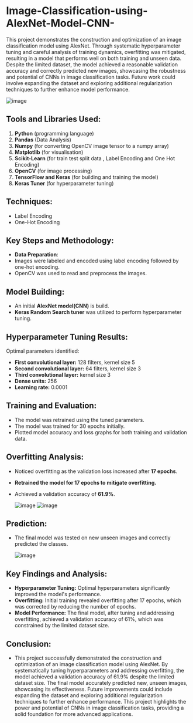 # Image-Classification-using-AlexNet-Model-CNN-

This project demonstrates the construction and optimization of an image classification model using AlexNet. Through systematic hyperparameter tuning and careful analysis of training dynamics, overfitting was mitigated, resulting in a model that performs well on both training and unseen data. Despite the limited dataset, the model achieved a reasonable validation accuracy and correctly predicted new images, showcasing the robustness and potential of CNNs in image classification tasks. Future work could involve expanding the dataset and exploring additional regularization techniques to further enhance model performance.

![image](https://github.com/user-attachments/assets/a89c14ee-6353-43f1-878c-f1353fd04c5b)

## Tools and Libraries Used:
1. **Python** (programming language)
2. **Pandas** (Data Analysis)
3. **Numpy** (for converting OpenCV image tensor to a numpy array)
4. **Matplotlib** (for visualisation)
5. **Scikit-Learn** (for train test split data , Label Encoding and One Hot Encoding)
6. **OpenCV** (for image processing)
7. **TensorFlow and Keras** (for building and training the model)
8. **Keras Tuner** (for hyperparameter tuning)
 
## Techniques:
 * Label Encoding
 * One-Hot Encoding
    
## Key Steps and Methodology:

 * **Data Preparation**:
 * Images were labeled and encoded using label encoding followed by one-hot encoding.
 * OpenCV was used to read and preprocess the images.
   
## Model Building:

* An initial **AlexNet model(CNN)** is build.
* **Keras Random Search tuner** was utilized to perform hyperparameter tuning.

## Hyperparameter Tuning Results:

Optimal parameters identified:

* **First convolutional layer:** 128 filters, kernel size 5
* **Second convolutional layer:** 64 filters, kernel size 3
* **Third convolutional layer:** kernel size 3
* **Dense units:** 256
* **Learning rate:** 0.0001
  
## Training and Evaluation:

 * The model was retrained using the tuned parameters.
 * The model was trained for 30 epochs initially.
 * Plotted model accuracy and loss graphs for both training and validation data.

## Overfitting Analysis:

* Noticed overfitting as the validation loss increased after **17 epochs**.
* **Retrained the model for 17 epochs to mitigate overfitting.**
* Achieved a validation accuracy of **61.9%**.

  ![image](https://github.com/user-attachments/assets/eb7ced20-74b8-4e91-b05e-e856e308148b) ![image](https://github.com/user-attachments/assets/802b6800-6331-4003-940a-328ab2fde8db)



## Prediction:

* The final model was tested on new unseen images and correctly predicted the classes.

  ![image](https://github.com/user-attachments/assets/a89c14ee-6353-43f1-878c-f1353fd04c5b)

## Key Findings and Analysis:

* **Hyperparameter Tuning:** Optimal hyperparameters significantly improved the model's performance.
* **Overfitting:** Initial training revealed overfitting after 17 epochs, which was corrected by reducing the number of epochs.
* **Model Performance:** The final model, after tuning and addressing overfitting, achieved a validation accuracy of 61%, which was constrained by the limited dataset size.

## Conclusion:

* This project successfully demonstrated the construction and optimization of an image classification model using AlexNet. By systematically tuning hyperparameters and addressing overfitting, the model achieved a validation accuracy of 61.9% despite the limited dataset size. The final model accurately predicted new, unseen images, showcasing its effectiveness. Future improvements could include expanding the dataset and exploring additional regularization techniques to further enhance performance. This project highlights the power and potential of CNNs in image classification tasks, providing a solid foundation for more advanced applications.

